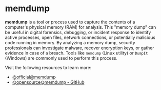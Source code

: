 # memdump

**memdump** is a tool or process used to capture the contents of a computer's physical memory (RAM) for analysis. This "memory dump" can be useful in digital forensics, debugging, or incident response to identify active processes, open files, network connections, or potentially malicious code running in memory. By analyzing a memory dump, security professionals can investigate malware, recover encryption keys, or gather evidence in case of a breach. Tools like `memdump` (Linux utility) or `DumpIt` (Windows) are commonly used to perform this process.

Visit the following resources to learn more:

- [@official@memdump](https://www.kali.org/tools/memdump/)
- [@opensource@memdump - GitHub](https://github.com/tchebb/memdump)